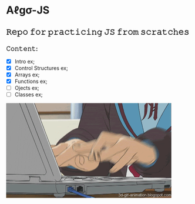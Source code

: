 # Aℓgσ-JS

## 𝚁𝚎𝚙𝚘 𝚏𝚘𝚛 𝚙𝚛𝚊𝚌𝚝𝚒𝚌𝚒𝚗𝚐  𝙹𝚂 𝚏𝚛𝚘𝚖 𝚜𝚌𝚛𝚊𝚝𝚌𝚑𝚎𝚜 

### 𝙲𝚘𝚗𝚝𝚎𝚗𝚝:

- [x] Intro ex;
- [x] Control Structures ex;
- [x] Arrays ex;
- [x] Functions ex;
- [ ] Ojects ex;
- [ ] Classes ex;

![hard work](<img/Animation GIF - Find & Share on GIPHY.gif>)
